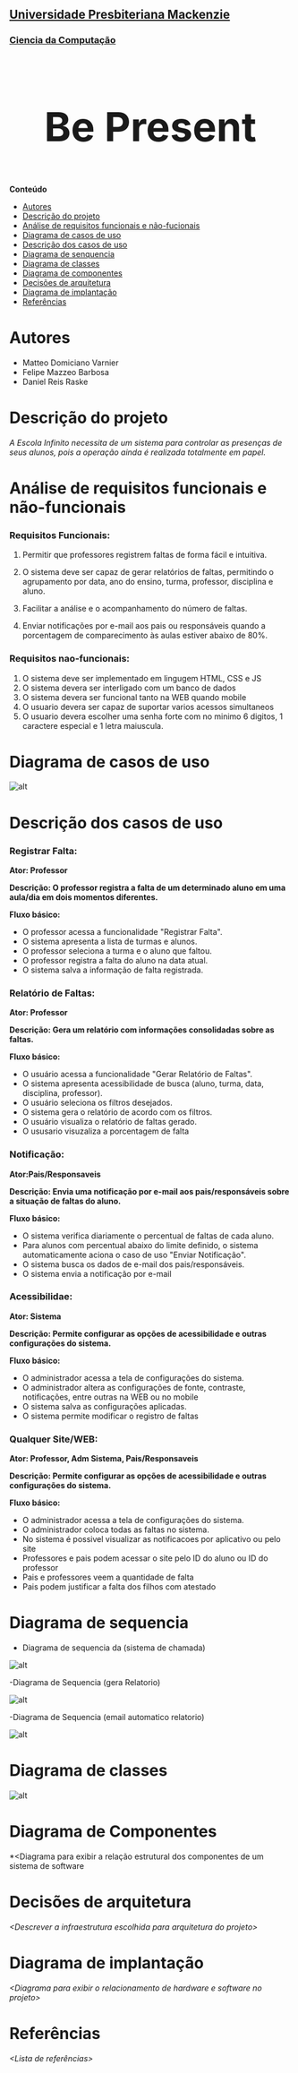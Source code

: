 <h2><a href= "https://www.mackenzie.br">Universidade Presbiteriana Mackenzie</a></h2>
<h3><a href= "https://www.mackenzie.br/graduacao/sao-paulo-higienopolis/sistemas-de-informacao">Ciencia da Computação</a></h3>


<font size="+12"><center>
## Be Present
</center></font>


**Conteúdo**

- [Autores](#autores)
- [Descrição do projeto](#Descrição-do-projeto)
- [Análise de requisitos funcionais e não-fucionais](#Análise-de-requisitos-funcionais-e-não-funcionais)
- [Diagrama de casos de uso](#Diagrama-de-casos-de-uso)
- [Descrição dos casos de uso](#Descrição-dos-casos-de-uso)
- [Diagrama de senquencia](#Diagrama-de-sequencia)
- [Diagrama de classes](#Diagrama-de-classes)
- [Diagrama de componentes](#Diagrama-de-Componentes)
- [Decisões de arquitetura](#Decisões-de-arquitetura)
- [Diagrama de implantação](#Diagrama-de-implantação)
- [Referências](#Referências)


# Autores

* Matteo Domiciano Varnier
* Felipe Mazzeo Barbosa 
* Daniel Reis Raske



# Descrição do projeto

*A Escola Infinito necessita de um sistema para controlar as presenças de seus
alunos, pois a operação ainda é realizada totalmente em papel.*

# Análise de requisitos funcionais e não-funcionais
### Requisitos Funcionais:

1. Permitir que professores registrem faltas de forma fácil e intuitiva.

2. O sistema deve ser capaz de gerar relatórios de faltas, permitindo o agrupamento por data, ano do ensino, turma, professor, disciplina e aluno. 

3. Facilitar a análise e o acompanhamento do número de faltas.

4. Enviar notificações por e-mail aos pais ou responsáveis quando a porcentagem de comparecimento às aulas estiver abaixo de 80%.

### Requisitos nao-funcionais:

1. O sistema deve ser implementado em lingugem HTML, CSS e JS
2. O sistema devera ser interligado com um banco de dados
3. O sistema devera ser funcional tanto na WEB quando mobile
4. O usuario devera ser capaz de suportar varios acessos simultaneos
5. O usuario devera escolher uma senha forte com no minimo 6 digitos, 1 caractere especial e 1 letra maiuscula. 

# Diagrama de casos de uso

![alt](/assets/Caso_e_uso.png)

# Descrição dos casos de uso

### Registrar Falta:

**Ator: Professor**

**Descrição: O professor registra a falta de um determinado aluno em uma aula/dia em dois momentos diferentes.**

**Fluxo básico:**

- O professor acessa a funcionalidade "Registrar Falta".
- O sistema apresenta a lista de turmas e alunos.
- O professor seleciona a turma e o aluno que faltou.
- O professor registra a falta do aluno na data atual.
- O sistema salva a informação de falta registrada.

### Relatório de Faltas:

**Ator: Professor**

**Descrição: Gera um relatório com informações consolidadas sobre as faltas.**

**Fluxo básico:**
- O usuário acessa a funcionalidade "Gerar Relatório de Faltas".
- O sistema apresenta acessibilidade de busca (aluno, turma, data, disciplina, professor).
- O usuário seleciona os filtros desejados.
- O sistema gera o relatório de acordo com os filtros.
- O usuário visualiza o relatório de faltas gerado.
- O ususario visuzaliza a porcentagem de falta

### Notificação:

**Ator:Pais/Responsaveis**

**Descrição: Envia uma notificação por e-mail aos pais/responsáveis sobre a situação de faltas do aluno.**

 **Fluxo básico:**
- O sistema verifica diariamente o percentual de faltas de cada aluno.
- Para alunos com percentual abaixo do limite definido, o sistema automaticamente aciona o caso de uso "Enviar Notificação".
- O sistema busca os dados de e-mail dos pais/responsáveis.
- O sistema envia a notificação por e-mail

### Acessibilidae:

**Ator: Sistema**

**Descrição: Permite configurar as opções de acessibilidade e outras configurações do sistema.**

**Fluxo básico:**
- O administrador acessa a tela de configurações do sistema.
- O administrador altera as configurações de fonte, contraste, notificações, entre outras na WEB ou no mobile
- O sistema salva as configurações aplicadas.
- O sistema permite modificar o registro de faltas

### Qualquer Site/WEB:

**Ator: Professor, Adm Sistema, Pais/Responsaveis**

**Descrição: Permite configurar as opções de acessibilidade e outras configurações do sistema.**

**Fluxo básico:**
- O administrador acessa a tela de configurações do sistema.
- O administrador coloca todas as faltas no sistema.
- No sistema é possivel visualizar as notificacoes por aplicativo ou pelo site
- Professores e pais podem acessar o site pelo ID do aluno ou ID do professor
- Pais e professores veem a quantidade de falta
- Pais podem justificar a falta dos filhos com atestado



# Diagrama de sequencia

- Diagrama de sequencia da (sistema de chamada)

![alt](/assets/chamada.png)

-Diagrama de Sequencia (gera Relatorio)

![alt](/assets/Gera_Relatorio.png)

-Diagrama de Sequencia (email automatico relatorio)

![alt](/assets/Email_auto.png)


# Diagrama de classes

![alt](/assets/Diagrama_classe.png)

# Diagrama de Componentes

*&lt;Diagrama para exibir a relação estrutural dos componentes de um sistema de software

# Decisões de arquitetura

*&lt;Descrever a infraestrutura escolhida para arquitetura do projeto&gt;*

# Diagrama de implantação

*&lt;Diagrama para exibir o relacionamento de hardware e software no projeto&gt;*

# Referências

*&lt;Lista de referências&gt;*
